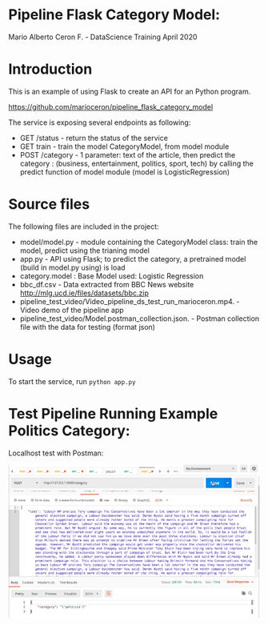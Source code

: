 # Pipeline Flask Category Model: 
Mario Alberto Ceron F. - DataScience Training April 2020

# Introduction

This is an example of using Flask to create an API for an Python program. 

https://github.com/marioceron/pipeline_flask_category_model

The service is exposing several endpoints as following:

* GET /status - return the status of the service
* GET train - train the model CategoryModel, from model module
* POST /category - 1 parameter: text of the article, then predict the category : (business, entertainment, politics, sport, tech) by calling the predict function of model module (model is LogisticRegression)

# Source files

The following files are included in the project:
* model/model.py - module containing the CategoryModel class: train the model, predict using the trianing model 
* app.py - API using Flask; to predict the category, a pretrained model (build in model.py using) is load
* category.model : Base Model used: Logistic Regression
* bbc_df.csv - Data extracted from BBC News website http://mlg.ucd.ie/files/datasets/bbc.zip
* pipeline_test_video/Video_pipeline_ds_test_run_marioceron.mp4. - Video demo of the pipeline app
* pipeline_test_video/Model.postman_collection.json. - Postman collection file with the data for testing (format json)
# Usage

To start the service, run `python app.py`

# Test Pipeline Running Example Politics Category:

Localhost test with Postman:

![Test Pipeline Running Example Politics Category](pipeline_test_video/pipeline_running_example_politics_category.jpg)
